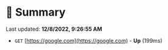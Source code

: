 # 📖 Summary
Last updated: **12/8/2022, 9:26:55 AM**

- `GET` [https://google.com](https://google.com) - **Up** (199ms)
